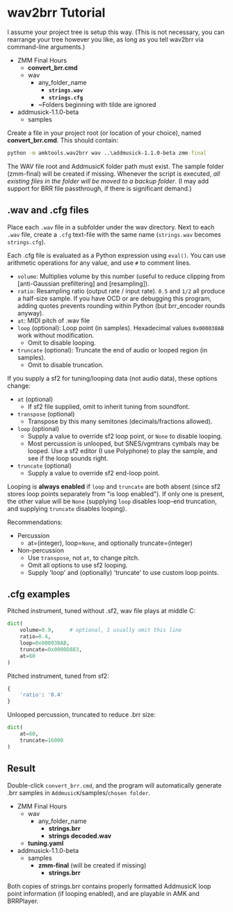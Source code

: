 # wav2brr Tutorial

I assume your project tree is setup this way. (This is not necessary, you can rearrange your tree however you like, as long as you tell wav2brr via command-line arguments.)

- ZMM Final Hours
    - **convert_brr.cmd**
    - wav
        - any_folder_name
            - **`strings.wav`**
            - **`strings.cfg`**
        - ~Folders beginning with tilde are ignored
- addmusick-1.1.0-beta
    - samples

Create a file in your project root (or location of your choice), named **convert_brr.cmd**. This should contain:

```cmd
python -m amktools.wav2brr wav ..\addmusick-1.1.0-beta zmm-final
```

The WAV file root and AddmusicK folder path must exist. The sample folder (zmm-final) will be created if missing. Whenever the script is executed, *all existing files in the folder will be moved to a backup folder*. (I may add support for BRR file passthrough, if there is significant demand.)

## .wav and .cfg files

Place each `.wav` file in a subfolder under the wav directory. Next to each `.wav` file, create a `.cfg` text-file with the same name (`strings.wav` becomes `strings.cfg`).

Each .cfg file is evaluated as a Python expression using `eval()`. You can use arithmetic operations for any value, and use `#` to comment lines.

- `volume`: Multiplies volume by this number (useful to reduce clipping from [anti-Gaussian prefiltering] and [resampling]).
- `ratio`: Resampling ratio (output rate / input rate). `0.5` and `1/2` all produce a half-size sample. If you have OCD or are debugging this program, adding quotes prevents rounding within Python (but brr_encoder rounds anyway).
- `at`: MIDI pitch of .wav file
- `loop` (optional): Loop point (in samples). Hexadecimal values `0x000038AB` work without modification.
    + Omit to disable looping.
- `truncate` (optional): Truncate the end of audio or looped region (in samples).
    + Omit to disable truncation.

If you supply a sf2 for tuning/looping data (not audio data), these options change:

- `at` (optional)
    + If sf2 file supplied, omit to inherit tuning from soundfont.
- `transpose` (optional)
    + Transpose by this many semitones (decimals/fractions allowed).
- `loop` (optional)
    + Supply a value to override sf2 loop point, or `None` to disable looping.
    + Most percussion is unlooped, but SNES/vgmtrans cymbals may be looped. Use a sf2 editor (I use Polyphone) to play the sample, and see if the loop sounds right.
- `truncate` (optional)
    + Supply a value to override sf2 end-loop point.

Looping is **always enabled** if `loop` and `truncate` are both absent (since sf2 stores loop points separately from "is loop enabled"). If only one is present, the other value will be `None` (supplying `loop` disables loop-end truncation, and supplying `truncate` disables looping).

Recommendations:

- Percussion
    - at=(integer), loop=`None`, and optionally truncate=(integer)
- Non-percussion
    + Use `transpose`, not `at`, to change pitch.
    + Omit all options to use sf2 looping.
    + Supply 'loop' and (optionally) 'truncate' to use custom loop points.

## .cfg examples

Pitched instrument, tuned without .sf2, wav file plays at middle C:

```python
dict(
    volume=0.9,     # optional, I usually omit this line
    ratio=0.4,
    loop=0x000038AB,
    truncate=0x0000D883,
    at=60
)
```

Pitched instrument, tuned from sf2:

```python
{
    'ratio': '0.4'
}
```

Unlooped percussion, truncated to reduce .brr size:
```python
dict(
    at=60,
    truncate=16000
)
```

## Result

Double-click `convert_brr.cmd`, and the program will automatically generate .brr samples in `AddmusicK`/samples/`chosen folder`.

- ZMM Final Hours
    - wav
        - any_folder_name
            - **strings.brr**
            - **strings decoded.wav**
    - **tuning.yaml**
- addmusick-1.1.0-beta
    - samples
        - **zmm-final** (will be created if missing)
            - **strings.brr**

Both copies of strings.brr contains properly formatted AddmusicK loop point information (if looping enabled), and are playable in AMK and BRRPlayer.
